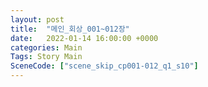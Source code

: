 ```yaml
---
layout: post
title:  "메인_회상_001~012장"
date:   2022-01-14 16:00:00 +0000
categories: Main
Tags: Story Main
SceneCode: ["scene_skip_cp001-012_q1_s10"]
---
```

